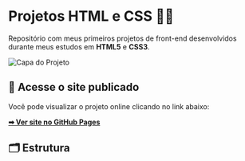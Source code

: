 # Projetos HTML e CSS 🧑‍💻

Repositório com meus primeiros projetos de front-end desenvolvidos durante meus estudos em **HTML5** e **CSS3**.

![Capa do Projeto](https://samueldevbr.github.io/projetos-html-css/imagens/capa.png) <!-- Substitua pelo caminho da sua imagem, se quiser -->

## 🔗 Acesse o site publicado

Você pode visualizar o projeto online clicando no link abaixo:

[**➡ Ver site no GitHub Pages**](https://samueldevbr.github.io/projetos-html-css/)

## 🗂 Estrutura

